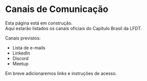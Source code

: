 # Canais de Comunicação

Esta página está em construção.  
Aqui estarão listados os canais oficiais do Capítulo Brasil da LFDT.

Canais previstos:
- Lista de e-mails  
- LinkedIn  
- Discord  
- Meetup  

Em breve adicionaremos links e instruções de acesso.
